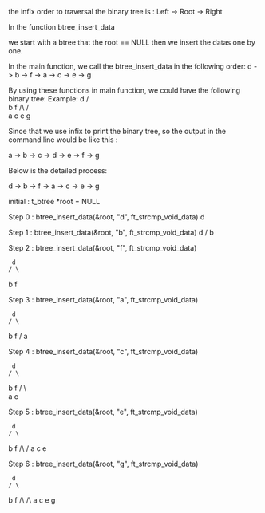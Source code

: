 the infix order to traversal the binary tree is :
Left -> Root -> Right

In the function btree_insert_data

we start with a btree that the root == NULL then we insert the datas one by one.

In the main function, we call the btree_insert_data in the following order:
d -> b -> f -> a -> c -> e -> g

By using these functions in main function, we could have the following binary tree:
Example:
        d 
       / \
      b   f
     /\   /\
    a  c e  g

Since that we use infix to print the binary tree, so the output in the command line would be like this :

a -> b -> c -> d -> e -> f -> g

Below is the detailed process:

d -> b -> f -> a -> c -> e -> g

initial : t_btree *root = NULL

Step 0 :  btree_insert_data(&root, "d", ft_strcmp_void_data)
     d

Step 1 :  btree_insert_data(&root, "b", ft_strcmp_void_data)
     d
    /
   b 

Step 2 : btree_insert_data(&root, "f", ft_strcmp_void_data)

     d 
    / \ 
   b   f
 

Step 3 : btree_insert_data(&root, "a", ft_strcmp_void_data)

     d 
    / \ 
   b   f
  / 
 a

Step 4 : btree_insert_data(&root, "c", ft_strcmp_void_data)

     d 
    / \ 
   b   f
  / \  
 a   c

Step 5 : btree_insert_data(&root, "e", ft_strcmp_void_data)

     d 
    / \ 
   b   f
  /\   / 
 a  c e

Step 6 : btree_insert_data(&root, "g", ft_strcmp_void_data)

     d 
    / \ 
   b   f
  /\   /\ 
 a  c e  g


